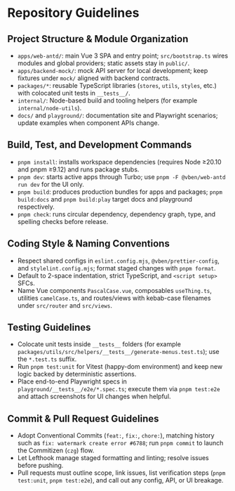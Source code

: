 # Repository Guidelines

## Project Structure & Module Organization
- `apps/web-antd/`: main Vue 3 SPA and entry point; `src/bootstrap.ts` wires modules and global providers; static assets stay in `public/`.
- `apps/backend-mock/`: mock API server for local development; keep fixtures under `mock/` aligned with backend contracts.
- `packages/*`: reusable TypeScript libraries (`stores`, `utils`, `styles`, etc.) with colocated unit tests in `__tests__/`.
- `internal/`: Node-based build and tooling helpers (for example `internal/node-utils`).
- `docs/` and `playground/`: documentation site and Playwright scenarios; update examples when component APIs change.

## Build, Test, and Development Commands
- `pnpm install`: installs workspace dependencies (requires Node ≥20.10 and pnpm ≥9.12) and runs package stubs.
- `pnpm dev`: starts active apps through Turbo; use `pnpm -F @vben/web-antd run dev` for the UI only.
- `pnpm build`: produces production bundles for apps and packages; `pnpm build:docs` and `pnpm build:play` target docs and playground respectively.
- `pnpm check`: runs circular dependency, dependency graph, type, and spelling checks before release.

## Coding Style & Naming Conventions
- Respect shared configs in `eslint.config.mjs`, `@vben/prettier-config`, and `stylelint.config.mjs`; format staged changes with `pnpm format`.
- Default to 2-space indentation, strict TypeScript, and `<script setup>` SFCs.
- Name Vue components `PascalCase.vue`, composables `useThing.ts`, utilities `camelCase.ts`, and routes/views with kebab-case filenames under `src/router` and `src/views`.

## Testing Guidelines
- Colocate unit tests inside `__tests__` folders (for example `packages/utils/src/helpers/__tests__/generate-menus.test.ts`); use the `*.test.ts` suffix.
- Run `pnpm test:unit` for Vitest (happy-dom environment) and keep new logic backed by deterministic assertions.
- Place end-to-end Playwright specs in `playground/__tests__/e2e/*.spec.ts`; execute them via `pnpm test:e2e` and attach screenshots for UI changes when helpful.

## Commit & Pull Request Guidelines
- Adopt Conventional Commits (`feat:`, `fix:`, `chore:`), matching history such as `fix: watermark create error #6788`; run `pnpm commit` to launch the Commitizen (`czg`) flow.
- Let Lefthook manage staged formatting and linting; resolve issues before pushing.
- Pull requests must outline scope, link issues, list verification steps (`pnpm test:unit`, `pnpm test:e2e`), and call out any config, API, or UI breakage.
